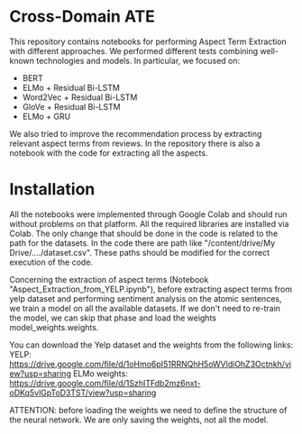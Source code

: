 # Cross-Domain ATE

This repository contains notebooks for performing Aspect Term Extraction with different approaches.
We performed different tests combining well-known technologies and models. In particular, we focused on:

  - BERT
  - ELMo + Residual Bi-LSTM
  - Word2Vec + Residual Bi-LSTM
  - GloVe + Residual Bi-LSTM
  - ELMo + GRU

We also tried to improve the recommendation process by extracting relevant aspect terms from reviews. In the repository there is also a notebook with the code for extracting all the aspects.

# Installation

All the notebooks were implemented through Google Colab and should run without problems on that platform. All the required libraries are installed via Colab. The only change that should be done in the code is related to the path for the datasets.
In the code there are path like "/content/drive/My Drive/..../dataset.csv". These paths should be modified for the correct execution of the code. 

Concerning the extraction of aspect terms (Notebook "Aspect_Extraction_from_YELP.ipynb"), before extracting aspect terms from yelp dataset and performing sentiment analysis on the atomic sentences, we train a model on all the available datasets. If we don't need to re-train the model, we can skip that phase and load the weights model_weights.weights.

You can download the Yelp dataset and the weights from the following links:
YELP: https://drive.google.com/file/d/1oHmo6pI51RRNQhH5oWVldiOhZ3Octnkh/view?usp=sharing
ELMo weights: https://drive.google.com/file/d/1SzhITFdb2mz6nxt-oDKq5vlGpToD3TST/view?usp=sharing

ATTENTION: before loading the weights we need to define the structure of the neural network. We are only saving the weights, not all the model.

